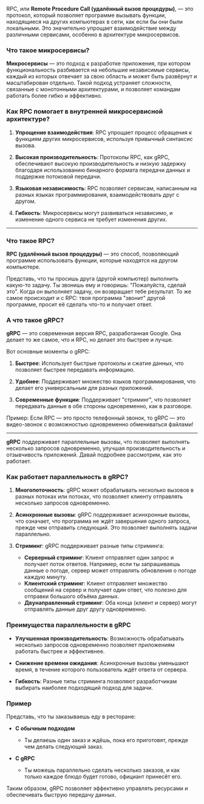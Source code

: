 RPC, или **Remote Procedure Call (удалённый вызов процедуры)**, — это протокол, который позволяет программе вызывать функции, находящиеся на других компьютерах в сети, как если бы они были локальными. Это значительно упрощает взаимодействие между различными сервисами, особенно в архитектуре микросервисов.

### Что такое микросервисы?

**Микросервисы** — это подход к разработке приложения, при котором функциональность разбивается на небольшие независимые сервисы, каждый из которых отвечает за свою область и может быть развёрнут и масштабирован отдельно. Такой подход устраняет сложности, связанные с монотонными архитектурами, и позволяет командам работать более гибко и эффективно.

### Как RPC помогает в внутренней микросервисной архитектуре?

1. **Упрощение взаимодействия**: RPC упрощает процесс обращения к функциям других микросервисов, используя привычный синтаксис вызова.

2. **Высокая производительность**: Протоколы RPC, как gRPC, обеспечивают высокую производительность и низкую задержку благодаря использованию бинарного формата передачи данных и поддержке потоковой передачи.

3. **Языковая независимость**: RPC позволяет сервисам, написанным на разных языках программирования, взаимодействовать друг с другом.

4. **Гибкость**: Микросервисы могут развиваться независимо, и изменение одного сервиса не требует изменения других.

___________________________


### Что такое RPC?

**RPC (удалённый вызов процедуры)** — это способ, позволяющий программе использовать функции, которые находятся на другом компьютере. 

Представь, что ты просишь друга (другой компьютер) выполнить какую-то задачу. Ты звонишь ему и говоришь: "Пожалуйста, сделай это". Когда он выполняет задачу, он возвращает тебе результат. То же самое происходит и с RPC: твоя программа "звонит" другой программе, просит её сделать что-то и получает ответ.

### А что такое gRPC?

**gRPC** — это современная версия RPC, разработанная Google. Она делает то же самое, что и RPC, но делает это быстрее и лучше. 

Вот основные моменты о gRPC:

1. **Быстрее**: Использует быстрые протоколы и сжатие данных, что позволяет быстрее передавать информацию.
  
2. **Удобнее**: Поддерживает множество языков программирования, что делает его универсальным для разных приложений.

3. **Современные функции**: Поддерживает "стриминг", что позволяет передавать данные в обе стороны одновременно, как в разговоре.

Пример: Если RPC — это просто телефонный звонок, то gRPC — это видео-звонок с возможностью одновременно обмениваться файлами!

_____________________________________________________
**gRPC** поддерживает параллельные вызовы, что позволяет выполнять несколько запросов одновременно, улучшая производительность и отзывчивость приложений. Давай подробнее рассмотрим, как это работает.

### Как работает параллельность в gRPC?

1. **Многопоточность**: gRPC может обрабатывать несколько вызовов в разных потоках или потоках, что позволяет клиенту отправлять несколько запросов одновременно.

2. **Асинхронные вызовы**: gRPC поддерживает асинхронные вызовы, что означает, что программа не ждёт завершения одного запроса, прежде чем отправить следующий. Это позволяет выполнять задачи параллельно.

3. **Стриминг**: gRPC поддерживает разные типы стриминга:
   - **Серверный стриминг**: Клиент отправляет один запрос и получает поток ответов. Например, если ты запрашиваешь данные о погоде, сервер может отправлять обновления о погоде каждую минуту.
   - **Клиентский стриминг**: Клиент отправляет множество сообщений на сервер и получает один ответ, что полезно для отправки большого объёма данных.
   - **Двунаправленный стриминг**: Оба конца (клиент и сервер) могут отправлять данные друг другу одновременно.

### Преимущества параллельности в gRPC

- **Улучшенная производительность**: Возможность обрабатывать несколько запросов одновременно позволяет приложениям работать быстрее и эффективнее.

- **Снижение времени ожидания**: Асинхронные вызовы уменьшают время, в течение которого пользователь ждёт ответа от сервера.

- **Гибкость**: Разные типы стриминга позволяют разработчикам выбирать наиболее подходящий подход для задачи.

### Пример

Представь, что ты заказываешь еду в ресторане:

- **С обычным подходом**
  - Ты делаешь один заказ и ждёшь, пока его приготовят, прежде чем делать следующий заказ.

- **С gRPC**
  - Ты можешь параллельно сделать несколько заказов, и как только каждое блюдо будет готово, официант принесёт его.

Таким образом, gRPC позволяет эффективно управлять ресурсами и обеспечивать быструю передачу данных.
